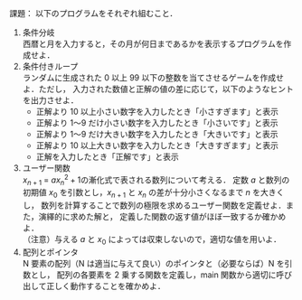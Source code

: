 課題： 以下のプログラムをそれぞれ組むこと．

1. 条件分岐\
西暦と月を入力すると，その月が何日まであるかを表示するプログラムを作成せよ．
1. 条件付きループ\
ランダムに生成された 0 以上 99 以下の整数を当てさせるゲームを作成せよ．ただし，
入力された数値と正解の値の差に応じて，以下のようなヒントを出力させよ．
   - 正解より 10 以上小さい数字を入力したとき「小さすぎます」と表示
   - 正解より 1～9 だけ小さい数字を入力したとき「小さいです」と表示
   - 正解より 1～9 だけ大きい数字を入力したとき「大きいです」と表示
   - 正解より 10 以上大きい数字を入力したとき「大きすぎます」と表示
   - 正解を入力したとき「正解です」と表示
1. ユーザー関数\
$x_{n+1}$ = $ax^2_n + 1$の漸化式で表される数列について考える．
定数 $a$ と数列の初期値 $x_0$ を引数とし，$x_{n+1}$ と $x_n$ の差が十分小さくなるまで $n$ を大きくし，
数列を計算することで数列の極限を求めるユーザー関数を定義せよ．また，演繹的に求めた解と，
定義した関数の返す値がほぼ一致するか確かめよ．\
（注意）与える $a$ と $x_0$ によっては収束しないので，適切な値を用いよ．
1. 配列とポインタ\
N 要素の配列（N は適当に与えて良い）のポインタと（必要ならば）N を引数とし，
配列の各要素を 2 乗する関数を定義し，main 関数から適切に呼び出して正しく動作することを確かめよ．

